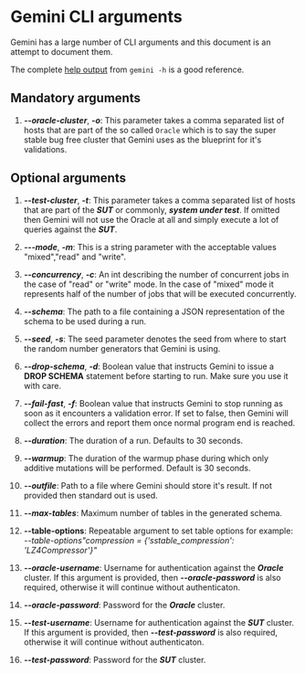 # Gemini CLI arguments

Gemini has a large number of CLI arguments and this document is an attempt to document them.

The complete [help output](cmdhelp.md) from `gemini -h` is a good reference.

## Mandatory arguments

1. ___--oracle-cluster___, ___-o___: This parameter takes a comma separated list of hosts that are
part of the so called `Oracle` which is to say the super stable bug free cluster that Gemini uses as
the blueprint for it's validations.

## Optional arguments

1. ___--test-cluster___, ___-t___: This parameter takes a comma separated list of hosts that are 
part of the ___SUT___ or commonly, ___system under test___. If omitted then Gemini will not use the Oracle
at all and simply execute a lot of queries against the ___SUT___.

2. ___---mode___, ___-m___: This is a string parameter with the acceptable values "mixed","read" and "write".

3. ___--concurrency___, ___-c___: An int describing the number of concurrent jobs in the case of "read"
or "write" mode. In the case of "mixed" mode it represents half of the number of jobs that will be executed
concurrently.

4. ___--schema___: The path to a file containing a JSON representation of the schema to be
used during a run.

5. ___--seed___, ___-s___: The seed parameter denotes the seed from where to start the random number
generators that Gemini is using.

6. ___--drop-schema___, ___-d___: Boolean value that instructs Gemini to issue a __DROP SCHEMA__ 
statement before starting to run. Make sure you use it with care.

7. ___--fail-fast___, ___-f___: Boolean value that instructs Gemini to stop running as soon as it
encounters a validation error. If set to false, then Gemini will collect the errors and report them 
once normal program end is reached.

8. ___--duration___: The duration of a run. Defaults to 30 seconds.

9. ___--warmup___: The duration of the warmup phase during which only additive mutations will be
performed. Default is 30 seconds.

10. ___--outfile___: Path to a file where Gemini should store it's result. If not provided then
standard out is used.

11. ___--max-tables___: Maximum number of tables in the generated schema.

12. __--table-options__: Repeatable argument to set table options for example: 
_--table-options"compression = {'sstable_compression': 'LZ4Compressor'}"_

13. ___--oracle-username___: Username for authentication against the ___Oracle___ cluster. If this argument is provided, then ___--oracle-password___ is also required, otherwise it will continue without authenticaton.

14. ___--oracle-password___: Password for the ___Oracle___ cluster.

15. ___--test-username___: Username for authentication against the ___SUT___ cluster. If this argument is provided, then ___--test-password___ is also required, otherwise it will continue without authenticaton.

16. ___--test-password___: Password for the ___SUT___ cluster.

